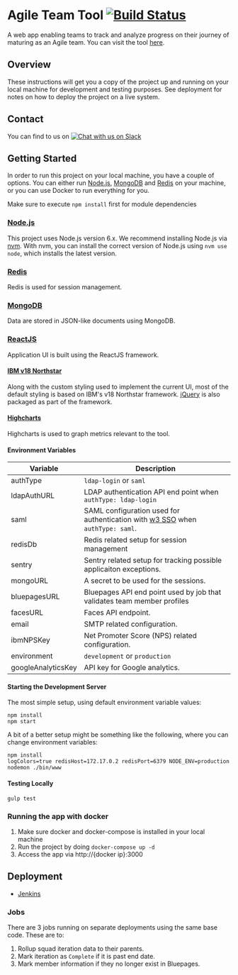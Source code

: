 # Agile Team Tool [![Build Status](https://travis.ibm.com/AgileAcademy/agile-team-tool-nodejs.svg?token=GEQPqR4dViSH8CpMeuaS&branch=master)](https://travis.ibm.com/AgileAcademy/agile-team-tool-nodejs)

A web app enabling teams to track and analyze progress on their journey of maturing as an Agile team. You can visit the tool [here](https://ibm.biz/AgileTeamTool).

## Overview

These instructions will get you a copy of the project up and running on your local machine for development and testing purposes. See deployment for notes on how to deploy the project on a live system.

## Contact
You can find to us on [![Chat with us on Slack](https://imgh.us/joinslack.svg)](https://ibm-cio.slack.com/messages/tlt-team-experience/)

## Getting Started
In order to run this project on your local machine, you have a couple of options. You can either run [Node.js](https://nodejs.org/en/), [MongoDB](https://www.mongodb.com/) and [Redis](https://redis.io/) on your machine, or you can use Docker to run everything for you.

Make sure to execute `npm install` first for module dependencies

### [Node.js](https://nodejs.org/en/)
This project uses Node.js version 6.x. We recommend installing Node.js via [nvm](https://github.com/creationix/nvm). With nvm, you can install the correct version of Node.js using `nvm use node`, which installs the latest version.

### [Redis](https://redis.io/)
Redis is used for session management.

### [MongoDB](https://www.mongodb.com/)
Data are stored in JSON-like documents using MongoDB.

### [ReactJS](https://facebook.github.io/react/)
Application UI is built using the ReactJS framework.

#### [IBM v18 Northstar](http://ibmdev.webmaster.ibm.com/resources/index.php?filter=v18)
Along with the custom styling used to implement the current UI, most of the default styling is based on IBM's v18 Northstar framework. [jQuery](https://jquery.com/) is also packaged as part of the framework.

#### [Highcharts](https://www.highcharts.com/)
Highcharts is used to graph metrics relevant to the tool.

#### Environment Variables

| Variable            | Description                                                                                                                         |
|---------------------|-------------------------------------------------------------------------------------------------------------------------------------|
| authType            | `ldap-login` or `saml`                                                                                                              |
| ldapAuthURL         | LDAP authentication API end point when `authType: ldap-login`                                                                       |
| saml                | SAML configuration used for authentication with [w3 SSO](https://w3.innovate.ibm.com/tools/sso/home.html) when `authType: saml`.    |
| redisDb             | Redis related setup for session management                                                                                          |
| sentry              | Sentry related setup for tracking possible applicaiton exceptions.                                                                  |
| mongoURL            | A secret to be used for the sessions.                                                                                               |
| bluepagesURL        | Bluepages API end point used by job that validates team member profiles                                                             |
| facesURL            | Faces API endpoint.                                                                                                                 |
| email               | SMTP related configuration.                                                                                                         |
| ibmNPSKey           | Net Promoter Score (NPS) related configuration.                                                                                     |
| environment         | `development` or `production`                                                                                                       |
| googleAnalyticsKey  | API key for Google analytics.                                                                                                       |

#### Starting the Development Server
The most simple setup, using default environment variable values:

```
npm install
npm start
```
A bit of a better setup might be something like the following, where you can change environment variables:

```
npm install
logColors=true redisHost=172.17.0.2 redisPort=6379 NODE_ENV=production nodemon ./bin/www
```
#### Testing Locally
```
gulp test
```
### Running the app with docker

1. Make sure docker and docker-compose is installed in your local machine
2. Run the project by doing `docker-compose up -d`
3. Access the app via http://{docker ip}:3000


## Deployment

* [Jenkins](https://jenkins.io/)

### Jobs

There are 3 jobs running on separate deployments using the same base code.  These are to:
1. Rollup squad iteration data to their parents.
2. Mark iteration as `Complete` if it is past end date.
3. Mark member information if they no longer exist in Bluepages.
